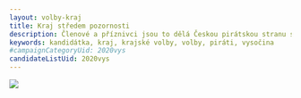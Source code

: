 ```yaml
---
layout: volby-kraj
title: Kraj středem pozornosti
description: Členové a příznivci jsou to dělá Českou pirátskou stranu silnou. Seznamte se Piráty na Vysočině.
keywords: kandidátka, kraj, krajské volby, volby, piráti, vysočina
#campaignCategoryUid: 2020vys
candidateListUid: 2020vys
---
```


<img src="https://vysocina.pirati.cz/assets/img/volby/2020-vys/kraj-stredem-pozornosti.png">
